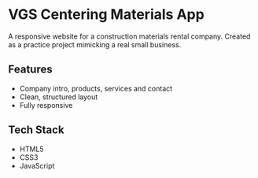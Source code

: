 # VGS Centering Materials App

A responsive website for a construction materials rental company. Created as a practice project mimicking a real small business.

## Features

- Company intro, products, services and contact
- Clean, structured layout
- Fully responsive

## Tech Stack

- HTML5
- CSS3
- JavaScript
